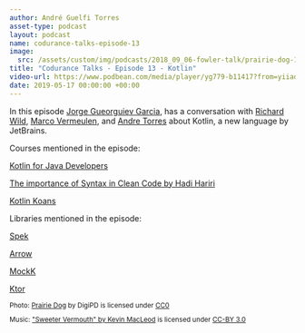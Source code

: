 ```yaml
---
author: André Guelfi Torres
asset-type: podcast
layout: podcast
name: codurance-talks-episode-13
image: 
  src: /assets/custom/img/podcasts/2018_09_06-fowler-talk/prairie-dog-1470659_1280.jpg
title: "Codurance Talks - Episode 13 - Kotlin"
video-url: https://www.podbean.com/media/player/yg779-b11417?from=yiiadmin&download=1&version=1&vjs=1&skin=1&auto=0&share=1&fonts=Helvetica&download=1&rtl=0&pbad=1
date: 2019-05-17 00:00:00 +00:00
---
```


In this episode [Jorge Gueorguiev Garcia](https://codurance.com/publications/author/jorge-gueorguiev-garcia/), has a conversation with [Richard Wild](https://codurance.com/publications/author/richard-wild/), 
[Marco Vermeulen](https://github.com/marc0der), and [Andre Torres](https://codurance.com/publications/author/andre-torres/) about Kotlin, a new language by JetBrains. 


Courses mentioned in the episode:

[Kotlin for Java Developers](https://www.coursera.org/learn/kotlin-for-java-developers)

[The importance of Syntax in Clean Code by Hadi Hariri](https://www.youtube.com/watch?v=pAFiPjXEOtg)

[Kotlin Koans](https://play.kotlinlang.org/koans/overview)

Libraries mentioned in the episode:

[Spek](https://spekframework.org/)

[Arrow](https://arrow-kt.io/)

[MockK](https://mockk.io/)

[Ktor](https://ktor.io/)

<sub>

Photo: [Prairie Dog](https://pixabay.com/en/prairie-dog-singing-musical-rodent-1470659/) by DigiPD is licensed under [CC0](https://creativecommons.org/publicdomain/zero/1.0/deed.en)


Music: ["Sweeter Vermouth" by Kevin MacLeod](https://incompetech.com/music/royalty-free/music.html) is licensed under [CC-BY 3.0](http://creativecommons.org/licenses/by/3.0/)

</sub>
